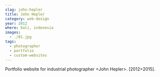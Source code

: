 ```yaml
---
slag: john-hepler
title: John Hepler
category: web-design
year: 2012
where: bali, indonesia
images:
  - ./01.jpg
tags:
  - photographer
  - portfolio
  - custom-websites
---
```


Portfolio website for industrial photographer &lt;John Hepler&gt;.
[2012>2015].
